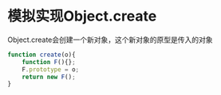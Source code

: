 # 模拟实现Object.create

Object.create会创建一个新对象，这个新对象的原型是传入的对象

```js
function create(o){
    function F(){};
    F.prototype = o;
    return new F();
}
```